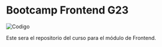 # Bootcamp Frontend G23
![Codigo](https://codigo.edu.pe/wp-content/themes/codigo_theme/images/logo-color-go.svg)

Este sera el repositorio del curso para el módulo de Frontend.
